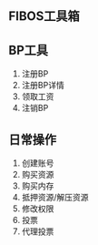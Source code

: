 ## FIBOS工具箱
## BP工具
  1. 注册BP
  2. 注册BP详情
  3. 领取工资
  4. 注销BP
## 日常操作
  1. 创建账号
  2. 购买资源
  3. 购买内存
  4. 抵押资源/解压资源
  5. 修改权限
  6. 投票
  7. 代理投票
